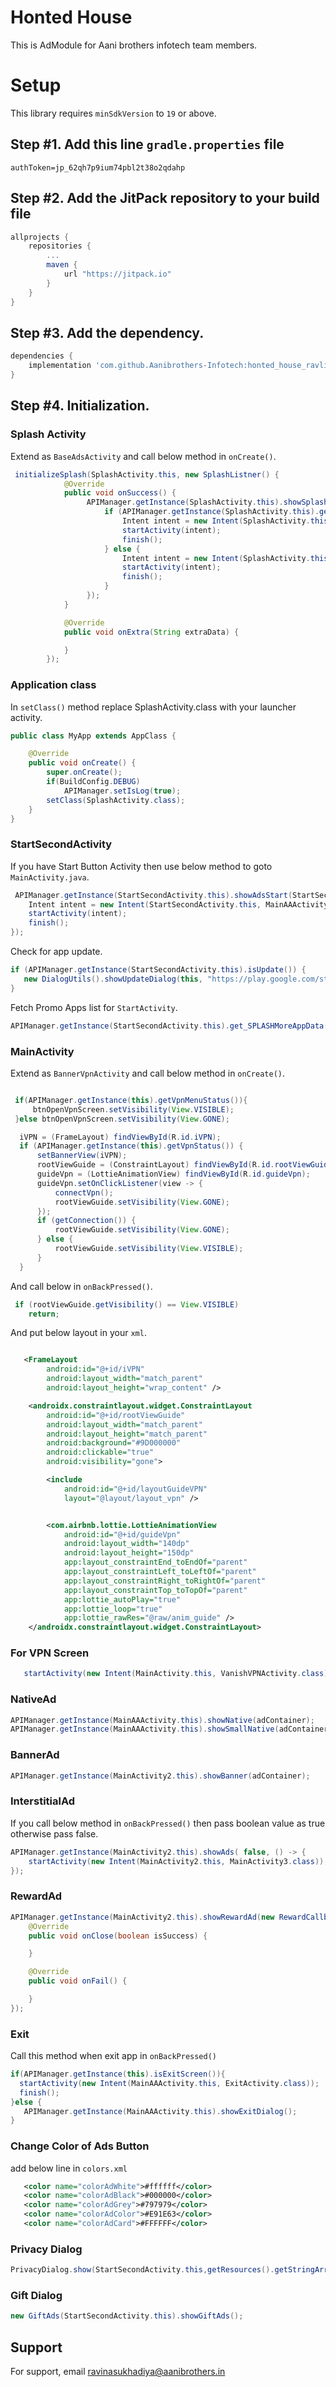 # Honted House

This is AdModule for Aani brothers infotech team members.


# Setup

This library requires `minSdkVersion` to `19` or above.

## Step #1. Add this line ```gradle.properties``` file

```authToken=jp_62qh7p9ium74pbl2t38o2qdahp```

## Step #2. Add the JitPack repository to your build file

```gradle
allprojects {
    repositories {
	    ...
	    maven {
            url "https://jitpack.io"
        }
    }
}
```

## Step #3. Add the dependency.

```groovy
dependencies {
    implementation 'com.github.Aanibrothers-Infotech:honted_house_ravli:[latest-release]'
}
```

## Step #4. Initialization.
### Splash Activity
Extend as ```BaseAdsActivity``` and call below method in ```onCreate()```.
```java
 initializeSplash(SplashActivity.this, new SplashListner() {
            @Override
            public void onSuccess() {
                 APIManager.getInstance(SplashActivity.this).showSplashAD(SplashActivity.this, () -> {
                     if (APIManager.getInstance(SplashActivity.this).getScreenStatus()) {
                         Intent intent = new Intent(SplashActivity.this, StartSecondActivity.class);
                         startActivity(intent);
                         finish();
                     } else {
                         Intent intent = new Intent(SplashActivity.this, MainActivity.class);
                         startActivity(intent);
                         finish();
                     }
                 });
            }

            @Override
            public void onExtra(String extraData) {

            }
        });
```

### Application class
In ```setClass()``` method replace SplashActivity.class with your launcher activity.
```java
public class MyApp extends AppClass {

    @Override
    public void onCreate() {
        super.onCreate();
        if(BuildConfig.DEBUG)
            APIManager.setIsLog(true);
        setClass(SplashActivity.class);
    }
}
```

### StartSecondActivity
If you have Start Button Activity then use below method to goto ```MainActivity.java```.

```java
 APIManager.getInstance(StartSecondActivity.this).showAdsStart(StartSecondActivity.this, () -> {
    Intent intent = new Intent(StartSecondActivity.this, MainAAActivity.class);
    startActivity(intent);
    finish();
});
```

Check for app update.
```java
if (APIManager.getInstance(StartSecondActivity.this).isUpdate()) {
   new DialogUtils().showUpdateDialog(this, "https://play.google.com/store/apps/details?id=" + getPackageName());
}
```

Fetch Promo Apps list for ```StartActivity```.
```java
APIManager.getInstance(StartSecondActivity.this).get_SPLASHMoreAppData();
```

### MainActivity
Extend as ```BannerVpnActivity``` and call below method in ```onCreate()```.
```java

 if(APIManager.getInstance(this).getVpnMenuStatus()){
     btnOpenVpnScreen.setVisibility(View.VISIBLE);
 }else btnOpenVpnScreen.setVisibility(View.GONE);

  iVPN = (FrameLayout) findViewById(R.id.iVPN);
  if (APIManager.getInstance(this).getVpnStatus()) {
      setBannerView(iVPN);
      rootViewGuide = (ConstraintLayout) findViewById(R.id.rootViewGuide);
      guideVpn = (LottieAnimationView) findViewById(R.id.guideVpn);
      guideVpn.setOnClickListener(view -> {
          connectVpn();
          rootViewGuide.setVisibility(View.GONE);
      });
      if (getConnection()) {
          rootViewGuide.setVisibility(View.GONE);
      } else {
          rootViewGuide.setVisibility(View.VISIBLE);
      }
  }
```

And call below in ```onBackPressed()```.
```java
 if (rootViewGuide.getVisibility() == View.VISIBLE)
    return;
```
And put below layout in your ```xml```.
```xml

   <FrameLayout
        android:id="@+id/iVPN"
        android:layout_width="match_parent"
        android:layout_height="wrap_content" />

    <androidx.constraintlayout.widget.ConstraintLayout
        android:id="@+id/rootViewGuide"
        android:layout_width="match_parent"
        android:layout_height="match_parent"
        android:background="#9D000000"
        android:clickable="true"
        android:visibility="gone">

        <include
            android:id="@+id/layoutGuideVPN"
            layout="@layout/layout_vpn" />


        <com.airbnb.lottie.LottieAnimationView
            android:id="@+id/guideVpn"
            android:layout_width="140dp"
            android:layout_height="150dp"
            app:layout_constraintEnd_toEndOf="parent"
            app:layout_constraintLeft_toLeftOf="parent"
            app:layout_constraintRight_toRightOf="parent"
            app:layout_constraintTop_toTopOf="parent"
            app:lottie_autoPlay="true"
            app:lottie_loop="true"
            app:lottie_rawRes="@raw/anim_guide" />
    </androidx.constraintlayout.widget.ConstraintLayout>
```

### For VPN Screen
```java
   startActivity(new Intent(MainActivity.this, VanishVPNActivity.class));
```

### NativeAd
```java
APIManager.getInstance(MainAAActivity.this).showNative(adContainer);
APIManager.getInstance(MainAAActivity.this).showSmallNative(adContainer1);
```

### BannerAd
```java
APIManager.getInstance(MainActivity2.this).showBanner(adContainer);
```

### InterstitialAd
If you call below method in ```onBackPressed()``` then pass boolean value as true otherwise pass false.
```java
APIManager.getInstance(MainActivity2.this).showAds( false, () -> {
    startActivity(new Intent(MainActivity2.this, MainActivity3.class));
});
```

### RewardAd
```java
APIManager.getInstance(MainActivity2.this).showRewardAd(new RewardCallback() {
    @Override
    public void onClose(boolean isSuccess) {

    }

    @Override
    public void onFail() {

    }
});
```

### Exit
Call this method when exit app in ```onBackPressed()```
```java
if(APIManager.getInstance(this).isExitScreen()){
  startActivity(new Intent(MainAAActivity.this, ExitActivity.class));
  finish();
}else {
   APIManager.getInstance(MainAAActivity.this).showExitDialog();
}
```

### Change Color of Ads Button
add below line in ```colors.xml```
```xml
   <color name="colorAdWhite">#ffffff</color>
   <color name="colorAdBlack">#000000</color>
   <color name="colorAdGrey">#797979</color>
   <color name="colorAdColor">#E91E63</color>
   <color name="colorAdCard">#FFFFFF</color>
```

### Privacy Dialog
```java
PrivacyDialog.show(StartSecondActivity.this,getResources().getStringArray(R.array.terms_of_service));
```

### Gift Dialog
```java
new GiftAds(StartSecondActivity.this).showGiftAds();
```



## Support

For support, email ravinasukhadiya@aanibrothers.in